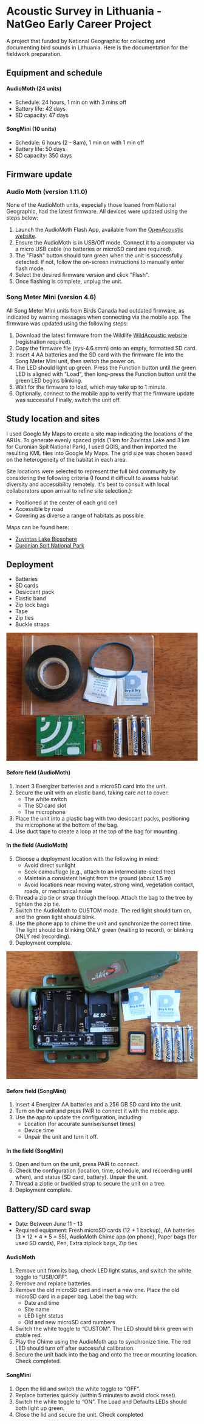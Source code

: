 # Acoustic Survey in Lithuania - NatGeo Early Career Project
A project that funded by National Geographic for collecting and documenting bird sounds in Lithuania. Here is the documentation for the fieldwork preparation.


## Equipment and schedule

#### AudioMoth (24 units)
- Schedule: 24 hours, 1 min on with 3 mins off
- Battery life: 42 days
- SD capacity: 47 days

#### SongMini (10 units)
- Schedule: 6 hours (2 - 8am), 1 min on with 1 min off
- Battery life: 50 days
- SD capacity: 350 days


## Firmware update

### Audio Moth (version 1.11.0)

None of the AudioMoth units, especially those loaned from National Geographic, had the latest firmware. All devices were updated using the steps below:

1. Launch the AudioMoth Flash App, available from the [OpenAcoustic website](https://www.openacousticdevices.info/applications).
2. Ensure the AudioMoth is in USB/Off mode. Connect it to a computer via a micro USB cable (no batteries or microSD card are required).
3. The "Flash" button should turn green when the unit is successfully detected. If not, follow the on-screen instructions to manually enter flash mode.
4. Select the desired firmware version and click "Flash".
5. Once flashing is complete, unplug the unit.


### Song Meter Mini (version 4.6)
All Song Meter Mini units from Birds Canada had outdated firmware, as indicated by warning messages when connecting via the mobile app. The firmware was updated using the following steps:

1. Download the latest firmware from the Wildlife [WildAcoustic website](https://www.wildlifeacoustics.com/account/downloads) (registration required).
2. Copy the firmware file (sys-4.6.smm) onto an empty, formatted SD card.
3. Insert 4 AA batteries and the SD card with the firmware file into the Song Meter Mini unit, then switch the power on.
4. The LED should light up green. Press the Function button until the green LED is aligned with "Load", then long-press the Function button until the green LED begins blinking.
5. Wait for the firmware to load, which may take up to 1 minute.
6. Optionally, connect to the mobile app to verify that the firmware update was successful Finally, switch the unit off.




## Study location and sites
I used Google My Maps to create a site map indicating the locations of the ARUs. To generate evenly spaced grids (1 km for Žuvintas Lake and 3 km for Curonian Spit National Park), I used QGIS, and then imported the resulting KML files into Google My Maps. The grid size was chosen based on the heterogeneity of the habitat in each area.

Site locations were selected to represent the full bird community by considering the following criteria (I found it difficult to assess habitat diversity and accessibility remotely. It's best to consult with local collaborators upon arrival to refine site selection.):

- Positioned at the center of each grid cell
- Accessible by road
- Covering as diverse a range of habitats as possible

Maps can be found here:

- [Zuvintas Lake Biosphere](https://www.google.com/maps/d/edit?mid=1pH6OkkHuZ27Fp8bWOTNObME3h0irAlg&usp=sharing)
- [Curonian Spit National Park](https://www.google.com/maps/d/edit?mid=1Rzk47qVNdNqXr9cCmbVpNEYCmcsJY5Q&usp=sharing)

## Deployment

- Batteries 
- SD cards
- Desiccant pack
- Elastic band
- Zip lock bags
- Tape
- Zip ties
- Buckle straps 


![alt text](<WhatsApp Image 2025-04-17 at 16.14.43_ac44281a.jpg>)
#### Before field (AudioMoth)
1. Insert 3 Energizer batteries and a microSD card into the unit.
2. Secure the unit with an elastic band, taking care not to cover:
    - The white switch
    - The SD card slot
    - The microphone
3. Place the unit into a plastic bag with two desiccant packs, positioning the microphone at the bottom of the bag.
4. Use duct tape to create a loop at the top of the bag for mounting.


#### In the field (AudioMoth)
5. Choose a deployment location with the following in mind:
    - Avoid direct sunlight
    - Seek camouflage (e.g., attach to an intermediate-sized tree)
    - Maintain a consistent height from the ground (about 1.5 m)
    - Avoid locations near moving water, strong wind, vegetation contact, roads, or mechanical noise
6. Thread a zip tie or strap through the loop. Attach the bag to the tree by tighten the zip tie. 
7. Switch the AudioMoth to CUSTOM mode. The red light should turn on, and the green light should blink.
8. Use the phone app to chime the unit and synchronize the correct time. The light should be blinking ONLY green (waiting to record), or blinking ONLY red (recording).
9. Deployment complete.

![alt text](<WhatsApp Image 2025-04-17 at 16.14.46_9951aa0e.jpg>)

#### Before field (SongMini)
1. Insert 4 Energizer AA batteries and a 256 GB SD card into the unit.
2. Turn on the unit and press PAIR to connect it with the mobile app.
3. Use the app to update the configuration, including:
    - Location (for accurate sunrise/sunset times)
    - Device time
    - Unpair the unit and turn it off.

#### In the field (SongMini)
5. Open and turn on the unit, press PAIR to connect.
6. Check the configuration (location, time, schedule, and recoerding until when), and status (SD card, battery). Unpair the unit. 
7. Thread a ziptie or buckled strap to secure the unit on a tree. 
8. Deployment complete.




## Battery/SD card swap

- Date: Between June 11 - 13
- Required equipment: Fresh microSD cards (12 + 1 backup), AA batteries (3 * 12 + 4 * 5 = 55), AudioMoth Chime app (on phone), Paper bags (for used SD cards), Pen, Extra ziplock bags, Zip ties

#### AudioMoth

1. Remove unit from its bag, check LED light status, and switch the white toggle to “USB/OFF”.
2. Remove and replace batteries.
3. Remove the old microSD card and insert a new one. Place the old microSD card in a paper bag. Label the bag with:
    - Date and time
    - Site name
    - LED light status 
    - Old and new microSD card numbers
4. Switch the white toggle to “CUSTOM”. The LED should blink green with stable red.
5. Play the Chime using the AudioMoth app to synchronize time. The red LED should turn off after successful calibration.
6. Secure the unit back into the bag and onto the tree or mounting location. Check completed. 


#### SongMini

1. Open the lid and switch the white toggle to “OFF”.
2. Replace batteries quickly (within 5 minutes to avoid clock reset).
3. Switch the white toggle to “ON”. The Load and Defaults LEDs should both light up green.
4. Close the lid and secure the unit. Check completed


